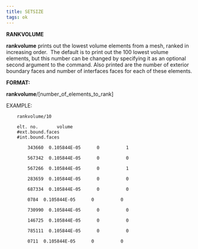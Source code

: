 ```yaml
---
title: SETSIZE
tags: ok
---
```


 **RANKVOLUME**

  **rankvolume**  prints out the lowest volume elements from a mesh, ranked
  in increasing order.  The default is to print out the 100 lowest
  volume elements, but this number can be changed by specifying it as
  an optional second argument to the command. Also printed are the
  number of exterior boundary faces and number of interfaces faces for
  each of these elements.

**FORMAT:**

**rankvolume**/[number\_of\_elements\_to\_rank]

EXAMPLE:

        rankvolume/10

		elt. no.       volume     
		#ext.bound.faces 
		#int.bound.faces

		    343660  0.105844E-05      0          1

		    567342  0.105844E-05      0          0

		    567266  0.105844E-05      0          1

		    283659  0.105844E-05      0          0

		    687334  0.105844E-05      0          0

		    0784  0.105844E-05      0          0

		    730990  0.105844E-05      0          0

		    146725  0.105844E-05      0          0

		    785111  0.105844E-05      0          0

		    0711  0.105844E-05      0          0
